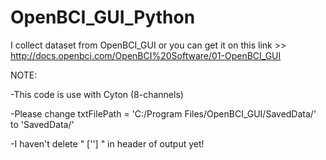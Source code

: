 # OpenBCI_GUI_Python

I collect dataset from OpenBCI_GUI or you can get it on this link >> http://docs.openbci.com/OpenBCI%20Software/01-OpenBCI_GUI

NOTE:

-This code is use with Cyton (8-channels)

-Please change txtFilePath = 'C:/Program Files/OpenBCI_GUI/SavedData/' to 'SavedData/'

-I haven't delete " [''] " in header of output yet!
